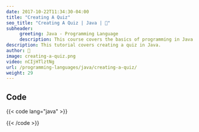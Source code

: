 ```yaml
---
date: 2017-10-22T11:34:30-04:00
title: "Creating A Quiz"
seo_title: "Creating A Quiz | Java | 🦒"
subheader:
     greeting: Java - Programming Language
     description: This course covers the basics of programming in Java. Work your way through the videos/articles and I'll teach you everything you need to know to start your programming journey!
description: This tutorial covers creating a quiz in Java.
author: 🦒
image: creating-a-quiz.png
video: nCIjHTlztNg
url: /programming-languages/java/creating-a-quiz/
weight: 29
---
```


## Code

{{< code lang="java" >}}


{{< /code >}}
